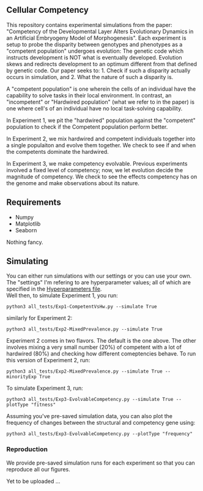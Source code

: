 ## Cellular Competency

This repository contains experimental simulations from the paper: "Competency of the Developmental Layer Alters Evolutionary Dynamics in an Artificial Embryogeny Model of Morphogenesis". 
Each experiment is setup to probe the disparity between genotypes and phenotypes as a "competent population" undergoes evolution: The genetic code which instructs development is NOT what is eventually developed. Evolution skews and redirects development to an optimum different from that defined by genetic code. Our paper seeks to: 1. Check if such a disparity actually occurs in simulation, and 2. What the nature of such a disparity is. 

A "competent population" is one wherein the cells of an individual have the capability to solve tasks in their local environment. In contrast, an "incompetent" or "Hardwired population" (what we refer to in the paper) is one where cell's of an individual have no local task-solving capability.

In Experiment 1, we pit the "hardwired" population against the "competent" population to check if the Competent population perform better.

In Experiment 2, we mix hardwired and competent individuals together into a single populaiton and evolve them together. We check to see if and when the competents dominate the hardwired. 

In Experiment 3, we make competency evolvable. Previous experiments involved a fixed level of competency; now, we let evolution decide the magnitude of competency. We check to see the effects competency has on the genome and make observations about its nature.

## Requirements

* Numpy
* Matplotlib
* Seaborn

Nothing fancy.

## Simulating

You can either run simulations with our settings or you can use your own. The "settings" I'm refering to are hyperparameter values; all of which are specified in the <a href='hyperparameters.json'>Hyperparameters file</a>.
<br>
Well then, to simulate Experiment 1, you run:

```
python3 all_tests/Exp1-CompetentVsHw.py --simulate True
```

similarly for Experiment 2:

```
python3 all_tests/Exp2-MixedPrevalence.py --simulate True
```

Experiment 2 comes in two flavors. The default is the one above. The other involves mixing a very small number (20%) of competent with a lot of hardwired (80%) and checking how different comeptencies behave. To run this version of Experiment 2, run:

```
python3 all_tests/Exp2-MixedPrevalence.py --simulate True --minorityExp True 
```

To simulate Experiment 3, run:

```
python3 all_tests/Exp3-EvolvableCompetency.py --simulate True --plotType "fitness"   
```

Assuming you've pre-saved simulation data, you can also plot the frequency of changes between the structural and competency gene using:

```
python3 all_tests/Exp3-EvolvableCompetency.py --plotType "frequency"   
```

### Reproduction

We provide pre-saved simulation runs for each experiment so that you can reproduce all our figures.

Yet to be uploaded ... 

